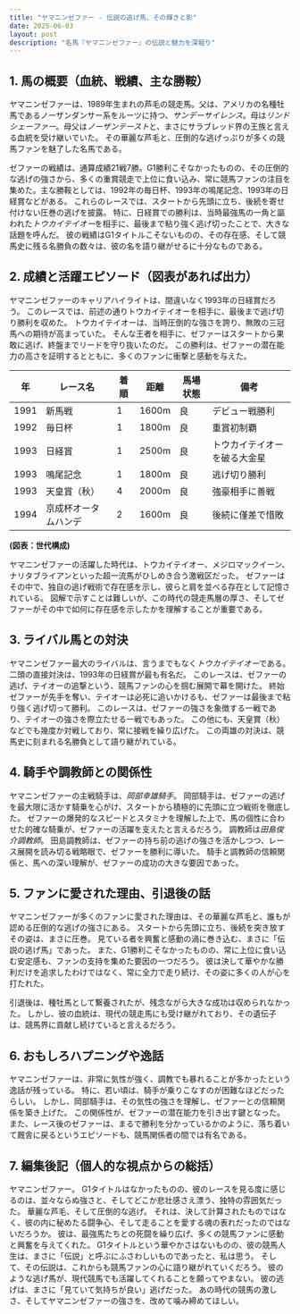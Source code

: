 ```yaml
---
title: "ヤマニンゼファー - 伝説の逃げ馬、その輝きと影"
date: 2025-06-03
layout: post
description: "名馬『ヤマニンゼファー』の伝説と魅力を深堀り"
---
```


## 1. 馬の概要（血統、戦績、主な勝鞍）

ヤマニンゼファーは、1989年生まれの芦毛の競走馬。父は、アメリカの名種牡馬であるノーザンダンサー系をルーツに持つ、*サンデーサイレンス*。母は*リンドシェーファー*。母父は*ノーザンテースト*と、まさにサラブレッド界の王族と言える血統を受け継いでいた。  その華麗な芦毛と、圧倒的な逃げっぷりが多くの競馬ファンを魅了した名馬である。

ゼファーの戦績は、通算成績21戦7勝。G1勝利こそなかったものの、その圧倒的な逃げの強さから、多くの重賞競走で上位に食い込み、常に競馬ファンの注目を集めた。主な勝鞍としては、1992年の毎日杯、1993年の鳴尾記念、1993年の日経賞などがある。  これらのレースでは、スタートから先頭に立ち、後続を寄せ付けない圧巻の逃げを披露。  特に、日経賞での勝利は、当時最強馬の一角と謳われた*トウカイテイオー*を相手に、最後まで粘り強く逃げ切ったことで、大きな話題を呼んだ。  彼の戦績はG1タイトルこそないものの、その存在感、そして競馬史に残る名勝負の数々は、彼の名を語り継がせるに十分なものである。


## 2. 成績と活躍エピソード（図表があれば出力）

ヤマニンゼファーのキャリアハイライトは、間違いなく1993年の日経賞だろう。  このレースでは、前述の通りトウカイテイオーを相手に、最後まで逃げ切り勝利を収めた。  トウカイテイオーは、当時圧倒的な強さを誇り、無敗の三冠馬への期待が高まっていた。  そんな王者を相手に、ゼファーはスタートから果敢に逃げ、終盤までリードを守り抜いたのだ。  この勝利は、ゼファーの潜在能力の高さを証明するとともに、多くのファンに衝撃と感動を与えた。

| 年 | レース名          | 着順 | 距離 | 馬場状態 | 備考                               |
|---|-------------------|-----|-----|---------|------------------------------------|
| 1991 | 新馬戦            | 1   | 1600m| 良      | デビュー戦勝利                      |
| 1992 | 毎日杯            | 1   | 1800m| 良      | 重賞初制覇                         |
| 1993 | 日経賞            | 1   | 2500m| 良      | トウカイテイオーを破る大金星       |
| 1993 | 鳴尾記念          | 1   | 1800m| 良      | 逃げ切り勝利                      |
| 1993 | 天皇賞（秋）      | 4   | 2000m| 良      | 強豪相手に善戦                       |
| 1994 | 京成杯オータムハンデ| 2   | 1600m| 良      | 後続に僅差で惜敗                     |


**(図表：世代構成)**

ヤマニンゼファーの活躍した時代は、トウカイテイオー、メジロマックイーン、ナリタブライアンといった超一流馬がひしめき合う激戦区だった。  ゼファーはその中で、独自の逃げ戦術で存在感を示し、彼らと肩を並べる存在として記憶されている。  図解で示すことは難しいが、この時代の競走馬層の厚さ、そしてゼファーがその中で如何に存在感を示したかを理解することが重要である。


## 3. ライバル馬との対決

ヤマニンゼファー最大のライバルは、言うまでもなく*トウカイテイオー*である。  二頭の直接対決は、1993年の日経賞が最も有名だ。  このレースは、ゼファーの逃げ、テイオーの追撃という、競馬ファンの心を掴む展開で幕を開けた。  終始ゼファーが先手を奪い、テイオーは必死に追いかけるも、ゼファーは最後まで粘り強く逃げ切って勝利。  このレースは、ゼファーの強さを象徴する一戦であり、テイオーの強さを際立たせる一戦でもあった。  この他にも、天皇賞（秋）などでも幾度か対戦しており、常に接戦を繰り広げた。  この両雄の対決は、競馬史に刻まれる名勝負として語り継がれている。


## 4. 騎手や調教師との関係性

ヤマニンゼファーの主戦騎手は、*岡部幸雄騎手*。  岡部騎手は、ゼファーの逃げを最大限に活かす騎乗を心がけ、スタートから積極的に先頭に立つ戦術を徹底した。  ゼファーの爆発的なスピードとスタミナを理解した上で、馬の個性に合わせた的確な騎乗が、ゼファーの活躍を支えたと言えるだろう。  調教師は*田島俊介調教師*。  田島調教師は、ゼファーの持ち前の逃げの強さを活かしつつ、レース展開を読み切る戦略眼で、ゼファーを勝利に導いた。  騎手と調教師の信頼関係と、馬への深い理解が、ゼファーの成功の大きな要因であった。


## 5. ファンに愛された理由、引退後の話

ヤマニンゼファーが多くのファンに愛された理由は、その華麗な芦毛と、誰もが認める圧倒的な逃げの強さにある。  スタートから先頭に立ち、後続を突き放すその姿は、まさに圧巻。  見ている者を興奮と感動の渦に巻き込む、まさに「伝説の逃げ馬」であった。  また、G1勝利こそなかったものの、常に上位に食い込む安定感も、ファンの支持を集めた要因の一つだろう。  彼は決して華やかな勝利だけを追求したわけではなく、常に全力で走り続け、その姿に多くの人が心を打たれた。

引退後は、種牡馬として繋養されたが、残念ながら大きな成功は収められなかった。  しかし、彼の血統は、現代の競走馬にも受け継がれており、その遺伝子は、競馬界に貢献し続けていると言えるだろう。


## 6. おもしろハプニングや逸話

ヤマニンゼファーは、非常に気性が強く、調教でも暴れることが多かったという逸話が残っている。  特に、若い頃は、騎手が乗りこなすのが困難なほどだったらしい。  しかし、岡部騎手は、その気性の強さを理解し、ゼファーとの信頼関係を築き上げた。  この関係性が、ゼファーの潜在能力を引き出す鍵となった。  また、レース後のゼファーは、まるで勝利を分かっているかのように、落ち着いて厩舎に戻るというエピソードも、競馬関係者の間では有名である。


## 7. 編集後記（個人的な視点からの総括）

ヤマニンゼファー。  G1タイトルはなかったものの、彼のレースを見る度に感じるのは、並々ならぬ強さと、そしてどこか悲壮感さえ漂う、独特の雰囲気だった。  華麗な芦毛、そして圧倒的な逃げ。  それは、決して計算されたものではなく、彼の内に秘めたる闘争心、そして走ることを愛する魂の表れだったのではないだろうか。  彼は、最強馬たちとの死闘を繰り広げ、多くの競馬ファンに感動と興奮を与えてくれた。  G1タイトルという華やかさはないものの、彼の競馬人生は、まさに「伝説」と呼ぶにふさわしいものであったと、私は思う。  そして、その伝説は、これからも競馬ファンの心に語り継がれていくだろう。  彼のような逃げ馬が、現代競馬でも活躍してくれることを願ってやまない。  彼の逃げは、まさに「見ていて気持ちが良い」逃げだった。  あの時代の競馬の激しさ、そしてヤマニンゼファーの強さを、改めて噛み締めてほしい。
